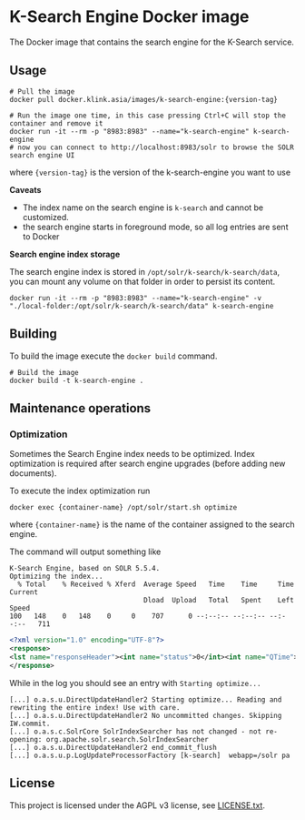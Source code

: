 # K-Search Engine Docker image

The Docker image that contains the search engine for the K-Search service.

## Usage

```
# Pull the image
docker pull docker.klink.asia/images/k-search-engine:{version-tag}

# Run the image one time, in this case pressing Ctrl+C will stop the container and remove it
docker run -it --rm -p "8983:8983" --name="k-search-engine" k-search-engine
# now you can connect to http://localhost:8983/solr to browse the SOLR search engine UI
```

where `{version-tag}` is the version of the k-search-engine you want to use

**Caveats**

- The index name on the search engine is `k-search` and cannot be customized.
- the search engine starts in foreground mode, so all log entries are sent to Docker


**Search engine index storage**

The search engine index is stored in `/opt/solr/k-search/k-search/data`, you can mount any volume 
on that folder in order to persist its content.

```
docker run -it --rm -p "8983:8983" --name="k-search-engine" -v "./local-folder:/opt/solr/k-search/k-search/data" k-search-engine
```

## Building

To build the image execute the `docker build` command.

```
# Build the image
docker build -t k-search-engine .
```

## Maintenance operations

### Optimization

Sometimes the Search Engine index needs to be optimized. Index optimization is required after 
search engine upgrades (before adding new documents).

To execute the index optimization run

```
docker exec {container-name} /opt/solr/start.sh optimize
```

where `{container-name}` is the name of the container assigned to the search engine.

The command will output something like

```
K-Search Engine, based on SOLR 5.5.4.
Optimizing the index...
  % Total    % Received % Xferd  Average Speed   Time    Time     Time  Current
                                 Dload  Upload   Total   Spent    Left  Speed
100   148    0   148    0     0    707      0 --:--:-- --:--:-- --:--:--   711
```
```xml
<?xml version="1.0" encoding="UTF-8"?>
<response>
<lst name="responseHeader"><int name="status">0</int><int name="QTime">52</int></lst>
</response>
```

While in the log you should see an entry with `Starting optimize...`

```
[...] o.a.s.u.DirectUpdateHandler2 Starting optimize... Reading and rewriting the entire index! Use with care.
[...] o.a.s.u.DirectUpdateHandler2 No uncommitted changes. Skipping IW.commit.
[...] o.a.s.c.SolrCore SolrIndexSearcher has not changed - not re-opening: org.apache.solr.search.SolrIndexSearcher
[...] o.a.s.u.DirectUpdateHandler2 end_commit_flush
[...] o.a.s.u.p.LogUpdateProcessorFactory [k-search]  webapp=/solr pa
```

## License

This project is licensed under the AGPL v3 license, see [LICENSE.txt](./LICENSE.txt).
